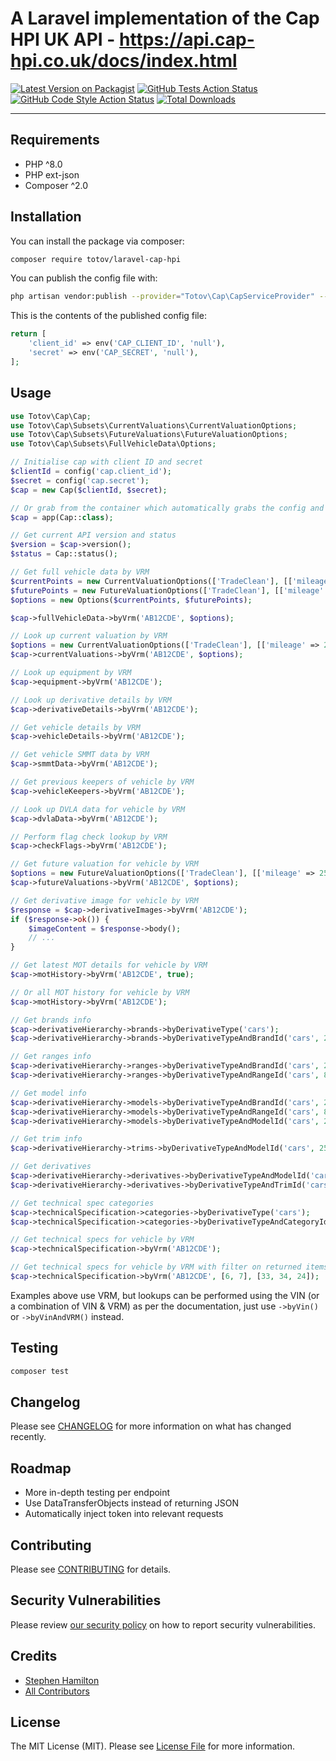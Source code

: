 # A Laravel implementation of the Cap HPI UK API - https://api.cap-hpi.co.uk/docs/index.html

[![Latest Version on Packagist](https://img.shields.io/packagist/v/totov/laravel-cap-hpi.svg?style=flat-square)](https://packagist.org/packages/totov/laravel-cap-hpi)
[![GitHub Tests Action Status](https://img.shields.io/github/workflow/status/totov/laravel-cap-hpi/run-tests?label=tests)](https://github.com/totov/laravel-cap-hpi/actions?query=workflow%3Arun-tests+branch%3Amain)
[![GitHub Code Style Action Status](https://img.shields.io/github/workflow/status/totov/laravel-cap-hpi/Check%20&%20fix%20styling?label=code%20style)](https://github.com/totov/laravel-cap-hpi/actions?query=workflow%3A"Check+%26+fix+styling"+branch%3Amain)
[![Total Downloads](https://img.shields.io/packagist/dt/totov/laravel-cap-hpi.svg?style=flat-square)](https://packagist.org/packages/totov/laravel-cap-hpi)

---

## Requirements

- PHP ^8.0
- PHP ext-json
- Composer ^2.0

## Installation

You can install the package via composer:

```bash
composer require totov/laravel-cap-hpi
```

You can publish the config file with:

```bash
php artisan vendor:publish --provider="Totov\Cap\CapServiceProvider" --tag="laravel-cap-hpi-config"
```

This is the contents of the published config file:

```php
return [
    'client_id' => env('CAP_CLIENT_ID', 'null'),
    'secret' => env('CAP_SECRET', 'null'),
];
```

## Usage

```php
use Totov\Cap\Cap;
use Totov\Cap\Subsets\CurrentValuations\CurrentValuationOptions;
use Totov\Cap\Subsets\FutureValuations\FutureValuationOptions;
use Totov\Cap\Subsets\FullVehicleData\Options;

// Initialise cap with client ID and secret
$clientId = config('cap.client_id');
$secret = config('cap.secret');
$cap = new Cap($clientId, $secret);

// Or grab from the container which automatically grabs the config and creates a singleton
$cap = app(Cap::class);

// Get current API version and status
$version = $cap->version();
$status = Cap::status();

// Get full vehicle data by VRM
$currentPoints = new CurrentValuationOptions(['TradeClean'], [['mileage' => 20000]]);
$futurePoints = new FutureValuationOptions(['TradeClean'], [['mileage' => 25000, 'valuationDate' => '2021-09-19']]);
$options = new Options($currentPoints, $futurePoints);

$cap->fullVehicleData->byVrm('AB12CDE', $options);

// Look up current valuation by VRM
$options = new CurrentValuationOptions(['TradeClean'], [['mileage' => 20000]]);
$cap->currentValuations->byVrm('AB12CDE', $options);

// Look up equipment by VRM
$cap->equipment->byVrm('AB12CDE');

// Look up derivative details by VRM
$cap->derivativeDetails->byVrm('AB12CDE');

// Get vehicle details by VRM
$cap->vehicleDetails->byVrm('AB12CDE');

// Get vehicle SMMT data by VRM
$cap->smmtData->byVrm('AB12CDE');

// Get previous keepers of vehicle by VRM
$cap->vehicleKeepers->byVrm('AB12CDE');

// Look up DVLA data for vehicle by VRM
$cap->dvlaData->byVrm('AB12CDE');

// Perform flag check lookup by VRM
$cap->checkFlags->byVrm('AB12CDE');

// Get future valuation for vehicle by VRM
$options = new FutureValuationOptions(['TradeClean'], [['mileage' => 25000, 'valuationDate' => '2021-09-19']]);
$cap->futureValuations->byVrm('AB12CDE', $options);

// Get derivative image for vehicle by VRM
$response = $cap->derivativeImages->byVrm('AB12CDE');
if ($response->ok()) {
    $imageContent = $response->body();
    // ...
}

// Get latest MOT details for vehicle by VRM
$cap->motHistory->byVrm('AB12CDE', true);

// Or all MOT history for vehicle by VRM
$cap->motHistory->byVrm('AB12CDE');

// Get brands info
$cap->derivativeHierarchy->brands->byDerivativeType('cars');
$cap->derivativeHierarchy->brands->byDerivativeTypeAndBrandId('cars', 25545);

// Get ranges info
$cap->derivativeHierarchy->ranges->byDerivativeTypeAndBrandId('cars', 25545);
$cap->derivativeHierarchy->ranges->byDerivativeTypeAndRangeId('cars', 89);

// Get model info
$cap->derivativeHierarchy->models->byDerivativeTypeAndBrandId('cars', 25545);
$cap->derivativeHierarchy->models->byDerivativeTypeAndRangeId('cars', 89);
$cap->derivativeHierarchy->models->byDerivativeTypeAndModelId('cars', 25547);

// Get trim info
$cap->derivativeHierarchy->trims->byDerivativeTypeAndModelId('cars', 25547);

// Get derivatives
$cap->derivativeHierarchy->derivatives->byDerivativeTypeAndModelId('cars', 25547);
$cap->derivativeHierarchy->derivatives->byDerivativeTypeAndTrimId('cars', 10619);

// Get technical spec categories
$cap->technicalSpecification->categories->byDerivativeType('cars');
$cap->technicalSpecification->categories->byDerivativeTypeAndCategoryId('cars', 8);

// Get technical specs for vehicle by VRM
$cap->technicalSpecification->byVrm('AB12CDE');

// Get technical specs for vehicle by VRM with filter on returned items (category IDs and item IDs)
$cap->technicalSpecification->byVrm('AB12CDE', [6, 7], [33, 34, 24]);
```

Examples above use VRM, but lookups can be performed using the VIN (or a combination of VIN & VRM) as per the documentation, just use `->byVin()` or `->byVinAndVRM()` instead.

## Testing

```bash
composer test
```

## Changelog

Please see [CHANGELOG](CHANGELOG.md) for more information on what has changed recently.

## Roadmap

- More in-depth testing per endpoint
- Use DataTransferObjects instead of returning JSON
- Automatically inject token into relevant requests

## Contributing

Please see [CONTRIBUTING](.github/CONTRIBUTING.md) for details.

## Security Vulnerabilities

Please review [our security policy](../../security/policy) on how to report security vulnerabilities.

## Credits

- [Stephen Hamilton](https://github.com/totov)
- [All Contributors](../../contributors)

## License

The MIT License (MIT). Please see [License File](LICENSE.md) for more information.
